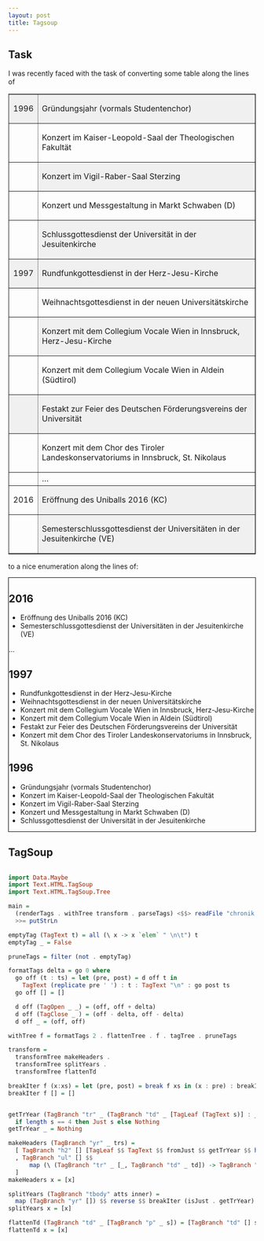 ```yaml
---
layout: post
title: Tagsoup
---
```


Task
----

I was recently faced with the task of converting some table along the lines of

<table border="1" cellspacing="0">
<tbody>
<tr>
<td bgcolor="#f0f0f0">
<p>1996</p>
</td>
<td bgcolor="#f0f0f0">
<p>Gründungsjahr (vormals Studentenchor)</p>
</td>
</tr>
<tr>
<td> </td>
<td>
<p>Konzert im Kaiser-Leopold-Saal der Theologischen Fakultät</p>
</td>
</tr>
<tr>
<td> </td>
<td bgcolor="#f0f0f0">
<p>Konzert im Vigil-Raber-Saal Sterzing</p>
</td>
</tr>
<tr>
<td> </td>
<td>
<p>Konzert und Messgestaltung in Markt Schwaben (D)</p>
</td>
</tr>
<tr>
<td> </td>
<td bgcolor="#f0f0f0">
<p>Schlussgottesdienst der Universität in der Jesuitenkirche</p>
</td>
</tr>
<tr>
<td bgcolor="#f0f0f0">
<p>1997</p>
</td>
<td bgcolor="#f0f0f0">
<p>Rundfunkgottesdienst in der Herz-Jesu-Kirche</p>
</td>
</tr>
<tr>
<td> </td>
<td>
<p>Weihnachtsgottesdienst in der neuen Universitätskirche</p>
</td>
</tr>
<tr>
<td> </td>
<td bgcolor="#f0f0f0">
<p>Konzert mit dem Collegium Vocale Wien in Innsbruck, Herz-Jesu-Kirche</p>
</td>
</tr>
<tr>
<td> </td>
<td>
<p>Konzert mit dem Collegium Vocale Wien in Aldein (Südtirol)</p>
</td>
</tr>
<tr>
<td bgcolor="#f0f0f0"> </td>
<td bgcolor="#f0f0f0">
<p>Festakt zur Feier des Deutschen Förderungsvereins der Universität</p>
</td>
</tr>
<tr>
<td> </td>
<td>
<p>Konzert mit dem Chor des Tiroler Landeskonservatoriums in Innsbruck, St. Nikolaus</p>
</td>
</tr>

<tr>
<td>
</td>
<td>
&#8230;
</td>
</tr>


<tr>
<td>2016</td>
<td bgcolor="#f0f0f0" valign="top">
<p>Eröffnung des Uniballs 2016 (KC)</p>
</td>
</tr>
<tr>
<td valign="top"> </td>
<td bgcolor="#f0f0f0" valign="top">
<p>Semesterschlussgottesdienst der Universitäten in der Jesuitenkirche (VE)</p>
</td>
</tr>
</tbody>
</table>

to a nice enumeration along the lines of:

<div style="border:1px solid black;">
<h2>
2016
</h2>
<ul>
<li>
Eröffnung des Uniballs 2016 (KC)
</li>
<li>
Semesterschlussgottesdienst der Universitäten in der Jesuitenkirche (VE)
</li>
</ul>
...
<h2>
1997
</h2>
<ul>
<li>
Rundfunkgottesdienst in der Herz-Jesu-Kirche
</li>
<li>
Weihnachtsgottesdienst in der neuen Universitätskirche
</li>
<li>
Konzert mit dem Collegium Vocale Wien in Innsbruck, Herz-Jesu-Kirche
</li>
<li>
Konzert mit dem Collegium Vocale Wien in Aldein (Südtirol)
</li>
<li>
Festakt zur Feier des Deutschen Förderungsvereins der Universität
</li>
<li>
Konzert mit dem Chor des Tiroler Landeskonservatoriums in Innsbruck, St. Nikolaus
</li>
</ul>
<h2>
1996
</h2>
<ul>
<li>
Gründungsjahr (vormals Studentenchor)
</li>
<li>
Konzert im Kaiser-Leopold-Saal der Theologischen Fakultät
</li>
<li>
Konzert im Vigil-Raber-Saal Sterzing
</li>
<li>
Konzert und Messgestaltung in Markt Schwaben (D)
</li>
<li>
Schlussgottesdienst der Universität in der Jesuitenkirche
</li>
</ul>
</div>


TagSoup
-------


~~~ haskell

import Data.Maybe
import Text.HTML.TagSoup
import Text.HTML.TagSoup.Tree

main =
  (renderTags . withTree transform . parseTags) <$$> readFile "chronik.html"
  >>= putStrLn

emptyTag (TagText t) = all (\ x -> x `elem` " \n\t") t
emptyTag _ = False

pruneTags = filter (not . emptyTag)

formatTags delta = go 0 where
  go off (t : ts) = let (pre, post) = d off t in
    TagText (replicate pre ' ') : t : TagText "\n" : go post ts
  go off [] = []

  d off (TagOpen _ _) = (off, off + delta)
  d off (TagClose _ ) = (off - delta, off - delta)
  d off _ = (off, off)

withTree f = formatTags 2 . flattenTree . f . tagTree . pruneTags

transform =
  transformTree makeHeaders .
  transformTree splitYears .
  transformTree flattenTd

breakIter f (x:xs) = let (pre, post) = break f xs in (x : pre) : breakIter f post
breakIter f [] = []


getTrYear (TagBranch "tr" _ (TagBranch "td" _ [TagLeaf (TagText s)] : _)) =
  if length s == 4 then Just s else Nothing
getTrYear _ = Nothing

makeHeaders (TagBranch "yr" _ trs) =
  [ TagBranch "h2" [] [TagLeaf $$ TagText $$ fromJust $$ getTrYear $$ head trs]
  , TagBranch "ul" [] $$
      map (\ (TagBranch "tr" _ [_, TagBranch "td" _ td]) -> TagBranch "li" [] td) trs
  ]
makeHeaders x = [x]

splitYears (TagBranch "tbody" atts inner) =
  map (TagBranch "yr" []) $$ reverse $$ breakIter (isJust . getTrYear) inner
splitYears x = [x]

flattenTd (TagBranch "td" _ [TagBranch "p" _ s]) = [TagBranch "td" [] s]
flattenTd x = [x]
~~~

